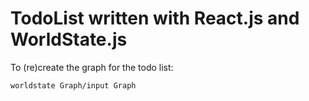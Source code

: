 TodoList written with React.js and WorldState.js
===



To (re)create the graph for the todo list:

```
worldstate Graph/input Graph
```